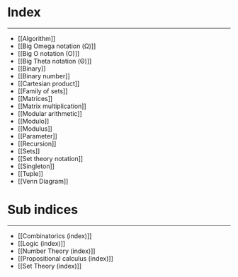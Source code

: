 # Index
---
- [[Algorithm]]
- [[Big Omega notation (Ω)]]
- [[Big O notation (O)]]
- [[Big Theta notation (Θ)]]
- [[Binary]]
- [[Binary number]]
- [[Cartesian product]]
- [[Family of sets]]
- [[Matrices]]
- [[Matrix multiplication]]
- [[Modular arithmetic]]
- [[Modulo]]
- [[Modulus]]
- [[Parameter]]
- [[Recursion]]
- [[Sets]]
- [[Set theory notation]]
- [[Singleton]]
- [[Tuple]]
- [[Venn Diagram]]

# Sub indices
---
- [[Combinatorics (index)]]
- [[Logic (index)]]
- [[Number Theory (index)]]
- [[Propositional calculus (index)]]
- [[Set Theory (index)]]